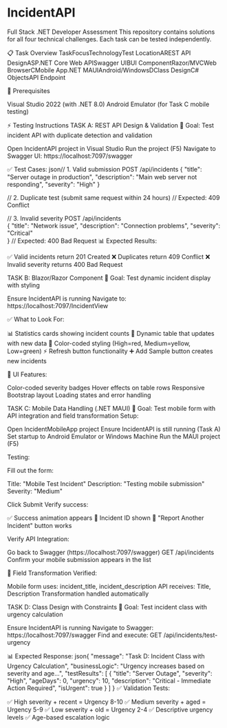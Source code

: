 # IncidentAPI

Full Stack .NET Developer Assessment
This repository contains solutions for all four technical challenges. Each task can be tested independently.

📋 Task Overview
TaskFocusTechnologyTest LocationAREST API DesignASP.NET Core Web APISwagger UIBUI ComponentRazor/MVCWeb BrowserCMobile App.NET MAUIAndroid/WindowsDClass DesignC# ObjectsAPI Endpoint

🔧 Prerequisites

Visual Studio 2022 (with .NET 8.0)
Android Emulator (for Task C mobile testing)


⚡ Testing Instructions
TASK A: REST API Design & Validation
🎯 Goal: Test incident API with duplicate detection and validation

Open IncidentAPI project in Visual Studio
Run the project (F5)
Navigate to Swagger UI: https://localhost:7097/swagger

✅ Test Cases:
json// 1. Valid submission
POST /api/incidents
{
  "title": "Server outage in production",
  "description": "Main web server not responding",
  "severity": "High"
}

// 2. Duplicate test (submit same request within 24 hours)
// Expected: 409 Conflict

// 3. Invalid severity
POST /api/incidents  
{
  "title": "Network issue",
  "description": "Connection problems",
  "severity": "Critical"  
}
// Expected: 400 Bad Request
📊 Expected Results:

✅ Valid incidents return 201 Created
❌ Duplicates return 409 Conflict
❌ Invalid severity returns 400 Bad Request


TASK B: Blazor/Razor Component
🎯 Goal: Test dynamic incident display with styling

Ensure IncidentAPI is running
Navigate to: https://localhost:7097/IncidentView

✅ What to Look For:

📊 Statistics cards showing incident counts
🔄 Dynamic table that updates with new data
🎨 Color-coded styling (High=red, Medium=yellow, Low=green)
⚡ Refresh button functionality
➕ Add Sample button creates new incidents

🎨 UI Features:

Color-coded severity badges
Hover effects on table rows
Responsive Bootstrap layout
Loading states and error handling


TASK C: Mobile Data Handling (.NET MAUI)
🎯 Goal: Test mobile form with API integration and field transformation
Setup:

Open IncidentMobileApp project
Ensure IncidentAPI is still running (Task A)
Set startup to Android Emulator or Windows Machine
Run the MAUI project (F5)

Testing:

Fill out the form:

Title: "Mobile Test Incident"
Description: "Testing mobile submission"
Severity: "Medium"


Click Submit
Verify success:

✅ Success animation appears
📱 Incident ID shown
🔄 "Report Another Incident" button works



Verify API Integration:

Go back to Swagger (https://localhost:7097/swagger)
GET /api/incidents
Confirm your mobile submission appears in the list

🔄 Field Transformation Verified:

Mobile form uses: incident_title, incident_description
API receives: Title, Description
Transformation handled automatically


TASK D: Class Design with Constraints
🎯 Goal: Test incident class with urgency calculation

Ensure IncidentAPI is running
Navigate to Swagger: https://localhost:7097/swagger
Find and execute: GET /api/incidents/test-urgency

📊 Expected Response:
json{
  "message": "Task D: Incident Class with Urgency Calculation",
  "businessLogic": "Urgency increases based on severity and age...",
  "testResults": [
    {
      "title": "Server Outage",
      "severity": "High", 
      "ageDays": 0,
      "urgency": 10,
      "description": "Critical - Immediate Action Required",
      "isUrgent": true
    }
  ]
}
✅ Validation Tests:

✅ High severity + recent = Urgency 8-10
✅ Medium severity + aged = Urgency 5-9
✅ Low severity + old = Urgency 2-4
✅ Descriptive urgency levels
✅ Age-based escalation logic
